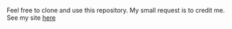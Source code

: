 Feel free to clone and use this repository. My small request is to credit me.
See my site [here](https://pralphv.github.io/portfolio/)